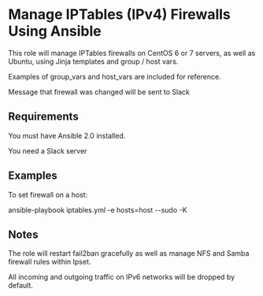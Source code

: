
Manage IPTables (IPv4) Firewalls Using Ansible
=======================

This role will manage IPTables firewalls on CentOS 6 or 7 servers, as well as Ubuntu, using Jinja templates and group / host vars.

Examples of group_vars and host_vars are included for reference.

Message that firewall was changed will be sent to Slack

Requirements
------------

You must have Ansible 2.0 installed.

You need a Slack server

Examples
--------

To set firewall on a host:

ansible-playbook iptables.yml -e hosts=host --sudo -K


Notes
--------
The role will restart fail2ban gracefully as well as manage NFS and Samba firewall rules within Ipset.

All incoming and outgoing traffic on IPv6 networks will be dropped by default.
